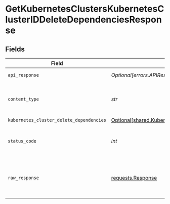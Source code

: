 # GetKubernetesClustersKubernetesClusterIDDeleteDependenciesResponse


## Fields

| Field                                                                                                              | Type                                                                                                               | Required                                                                                                           | Description                                                                                                        |
| ------------------------------------------------------------------------------------------------------------------ | ------------------------------------------------------------------------------------------------------------------ | ------------------------------------------------------------------------------------------------------------------ | ------------------------------------------------------------------------------------------------------------------ |
| `api_response`                                                                                                     | *Optional[errors.APIResponse]*                                                                                     | :heavy_minus_sign:                                                                                                 | unknown error                                                                                                      |
| `content_type`                                                                                                     | *str*                                                                                                              | :heavy_check_mark:                                                                                                 | HTTP response content type for this operation                                                                      |
| `kubernetes_cluster_delete_dependencies`                                                                           | [Optional[shared.KubernetesClusterDeleteDependencies]](../../models/shared/kubernetesclusterdeletedependencies.md) | :heavy_minus_sign:                                                                                                 | Success                                                                                                            |
| `status_code`                                                                                                      | *int*                                                                                                              | :heavy_check_mark:                                                                                                 | HTTP response status code for this operation                                                                       |
| `raw_response`                                                                                                     | [requests.Response](https://requests.readthedocs.io/en/latest/api/#requests.Response)                              | :heavy_check_mark:                                                                                                 | Raw HTTP response; suitable for custom response parsing                                                            |